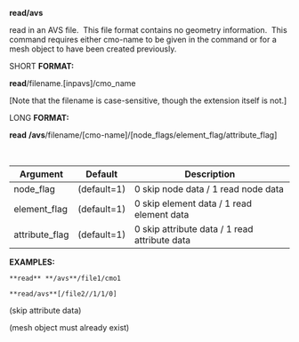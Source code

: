 **read/avs**

read in an AVS file.  This file format contains no geometry
information.  This command requires either cmo-name to be given in
the command or for a mesh object to have been created previously.

SHORT **FORMAT:**

**read**/filename.[inpavs]/cmo\_name

[Note that the filename is case-sensitive, though the extension
itself is not.]

LONG **FORMAT:**

**read** **/avs**/filename/[cmo-name]/[node\_flags/element\_flag/attribute\_flag]

 

Argument | Default | Description
----------------- |  ------------- | -----------------------
node\_flag  |  (default=1) |  0 skip node data /  1 read node data
element\_flag |    (default=1) |  0 skip element data / 1 read element data
attribute\_flag |  (default=1) |  0 skip attribute data / 1 read attribute data

**EXAMPLES:**

    **read** **/avs**/file1/cmo1

    **read/avs**[/file2//1/1/0]

(skip attribute data)

(mesh object must already exist)

